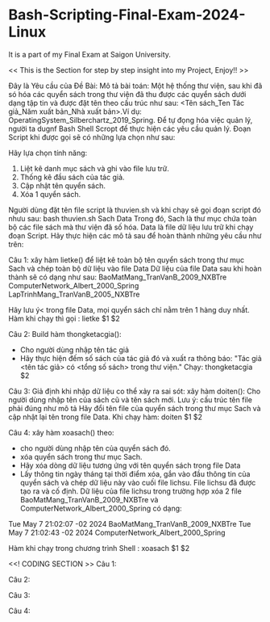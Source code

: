 # Bash-Scripting-Final-Exam-2024-Linux
It is a part of my Final Exam at Saigon University.

<< This is the Section for step by step insight into my Project, Enjoy!! >>

Đây là Yêu cầu của Đề Bài:
Mô tả bài toán:
Một hệ thống thư viện, sau khi đã só hóa các quyển sách trong thư viện đã thu được các quyển sách dưới dạng tập tin và được đặt tên theo cấu trúc như sau: <Tên sách_Ten Tác giả_Năm xuất bản_Nhà xuất bản>.Ví dụ: OperatingSystem_Silberchartz_2019_Spring. Để tự đọng hóa việc quản lý, người ta dugnf Bash Shell Scropt để thực hiện các yêu cầu quản lý. Đoạn Script khi được gọi sẽ có những lựa chọn như sau:

Hãy lựa chọn tính năng:
1. Liệt kê danh mục sách và ghi vào file lưu trữ.
2. Thống kê đầu sách của tác giả.
3. Cập nhật tên quyển sách.
4. Xóa 1 quyển sách.

Người dùng đặt tên file script là thuvien.sh và khi chạy sẽ gọi đoạn script đó nhưu sau:
bash thuvien.sh Sach Data
Trong đó, Sach là thư mục chứa toàn bộ các file sách mà thư viện đã số hóa. Data là file dữ liệu lưu trữ khi chạy đoạn Script.
Hãy thực hiện các mô tả sau để hoàn thành những yêu cầu như trên:

Câu 1: xây hàm lietke() để liệt kê toàn bộ tên quyển sách trong thư mục Sach và chép toàn bộ dữ liệu vào file Data
Dữ liệu của file Data sau khi hoàn thành sẽ có dạng như sau:
BaoMatMang_TranVanB_2009_NXBTre
ComputerNetwork_Albert_2000_Spring
LapTrinhMang_TranVanB_2005_NXBTre

Hãy lưu ý< trong file Data, mọi quyển sách chỉ nằm trên 1 hàng duy nhất. 
Hàm khi chạy thì gọi : lietke $1 $2

Câu 2: Build hàm thongketacgia():
 - Cho người dùng nhập tên tác giả
 - Hãy thực hiện đếm số sách của tác giả đó và xuất ra thông báo: "Tác giả <tên tác giả> có <tổng số sách> trong thư viện."
Chạy: thongketacgia $2

Câu 3:
Giả định khi nhập dữ liệu co thể xảy ra sai sót: xây hàm doiten():
Cho người dùng nhập tên của sách cũ và tên sách mới. Lưu ý: cấu trúc tên file phải đúng như mô tả
Hãy đổi tên file của quyển sách trong thư mục Sach và cập nhật lại tên trong file Data.
Khi chạy hàm: doiten $1 $2

Câu 4:
xây hàm xoasach() theo:
 - cho người dùng nhập tên của quyển sách đó.
- xóa quyển sách trong thư mục Sach.
- Hãy xóa dòng dữ liệu tương ứng với tên quyển sách trong file Data
 - Lấy thông tin ngày tháng tại thời điểm xóa, gắn vào đầu thông tin của quyển sách và chép dữ liệu này vào cuối file lichsu. File lichsu đã được tạo ra và cố định. Dữ liệu của file lichsu trong trường hợp xóa 2 file BaoMatMang_TranVanB_2009_NXBTre và ComputerNetwork_Albert_2000_Spring có dạng:

Tue May 7 21:02:07 -02 2024 BaoMatMang_TranVanB_2009_NXBTre
Tue May 7 21:02:43 -02 2024 ComputerNetwork_Albert_2000_Spring

Hàm khi chạy trong chương trình Shell : xoasach $1 $2

<<! CODING SECTION >>
Câu 1:

Câu 2:

Câu 3:

Câu 4:

